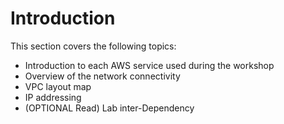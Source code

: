# Introduction


This section covers the following topics:
* Introduction to each AWS service used during the workshop
* Overview of the network connectivity
* VPC layout map
* IP addressing
* (OPTIONAL Read) Lab inter-Dependency
